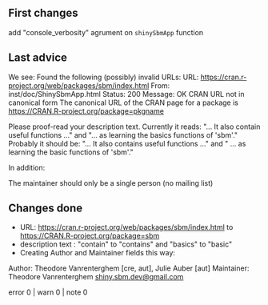 ## First changes

add "console_verbosity" agrument on `shinySbmApp` function

## Last advice

We see:
       Found the following (possibly) invalid URLs:
     URL: https://cran.r-project.org/web/packages/sbm/index.html
       From: inst/doc/ShinySbmApp.html
       Status: 200
       Message: OK
       CRAN URL not in canonical form
     The canonical URL of the CRAN page for a package is
       https://CRAN.R-project.org/package=pkgname

Please proof-read your description text.
Currently it reads: "... It also contain useful functions ..." and "...
as learning the basics functions of 'sbm'."
Probably it should be: "... It also contains useful functions ..." and "
... as learning the basic functions of 'sbm'."


In addition:

The maintainer should only be a single person (no mailing list)

## Changes done 

 - URL: https://cran.r-project.org/web/packages/sbm/index.html to https://CRAN.R-project.org/package=sbm
 - description text : "contain" to "contains" and "basics" to "basic"
 - Creating Author and Maintainer fields this way:
 
Author: Theodore Vanrenterghem [cre, aut],
        Julie Auber [aut]
Maintainer: Theodore Vanrenterghem <shiny.sbm.dev@gmail.com>

error 0 | warn 0 | note 0
